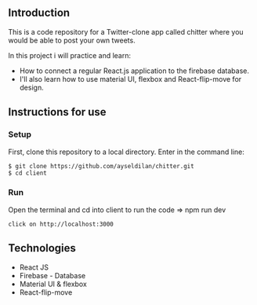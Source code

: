 ## Introduction

This is a code repository for a Twitter-clone app called chitter where you would be able to post your own tweets.

In this project i will practice and learn:

- How to connect a regular React.js application to the firebase database.
- I'll also learn how to use material UI, flexbox and React-flip-move for design.

## Instructions for use

### Setup

First, clone this repository to a local directory. Enter in the command line:

```
$ git clone https://github.com/ayseldilan/chitter.git
$ cd client
```

### Run

Open the terminal and cd into client to run the code => npm run dev

```
click on http://localhost:3000
```

## Technologies

- React JS
- Firebase - Database
- Material UI & flexbox
- React-flip-move

